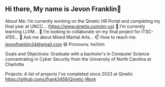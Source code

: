 ## Hi there, My name is Jevon Franklin👋

About Me:
  I’m currently working on the Qinetic HR Portal and completing my final year at UNCC...
          (https://www.qinetiq.com/en-us)
🌱 I’m currently learning LLVM...
👯 I’m looking to collaborate on my final project for ITSC-4155...
💬 Ask me about Mixed Martial Arts...
📫 How to reach me: jevonfranklin34@gmail.com
😄 Pronouns: he/him



Goals and Objectives: 
Graduate with a bacholor's in Computer Science concentrating in Cyber Security from the University of North Carolina at Charlotte

Projects:
A list of projects I've completed since 2023 at Qinetic
https://github.com/Jfrank3458/Qinetic-Work
